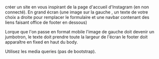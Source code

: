 créer un site en vous inspirant de la page d'accueil d'Instagram (en non connecté). En grand écran (une image sur la gauche , un texte de votre choix a droite pour remplacer le formulaire et une navbar contenant des liens faisant office de footer  en dessous)

Lorque que l'on passe en format mobile l'image de gauche doit devenir un jumbotron, le texte doit
prendre toute la largeur de l'écran le footer doit apparaître en fixed en haut du body.

Utilisez les media queries (pas de bootstrap).
